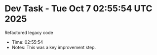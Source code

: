 # Dev Task - Tue Oct  7 02:55:54 UTC 2025
Refactored legacy code
- Time: 02:55:54
- Notes: This was a key improvement step.
